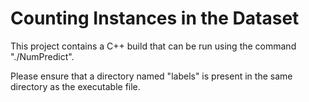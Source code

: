 <!DOCTYPE html>
<html>
<head>
</head>
<body>
	<h1>Counting Instances in the Dataset</h1>
	<p>This project contains a C++ build that can be run using the command "./NumPredict".</p>
	<p>Please ensure that a directory named "labels" is present in the same directory as the executable file.</p>
</body>
</html>
